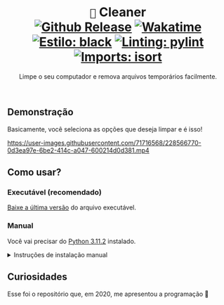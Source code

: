 <div align="center">

  # `🧹` Cleaner <br> [![Github Release](https://img.shields.io/github/v/release/controlado/cleaner)](https://github.com/controlado/cleaner/releases) [![Wakatime](https://wakatime.com/badge/user/89c5e1c8-9e67-43ef-bd0e-3ff9a4fde5e2/project/e60750f4-d09c-4d98-9fbb-29cfb99989e0.svg)](https://wakatime.com/badge/user/89c5e1c8-9e67-43ef-bd0e-3ff9a4fde5e2/project/e60750f4-d09c-4d98-9fbb-29cfb99989e0) <br> [![Estilo: black](https://img.shields.io/badge/code%20style-black-000000.svg)](https://github.com/psf/black) [![Linting: pylint](https://img.shields.io/badge/linting-pylint-black)](https://github.com/PyCQA/pylint) [![Imports: isort](https://img.shields.io/badge/imports-isort-black?style=flat)](https://pycqa.github.io/isort/)

  Limpe o seu computador e remova arquivos temporários facilmente.

</div>
<br>

## Demonstração
Basicamente, você seleciona as opções que deseja limpar e é isso!

https://user-images.githubusercontent.com/71716568/228566770-0d3ea97e-6be2-414c-a047-600214d0d381.mp4

## Como usar?

### Executável (recomendado)
[Baixe a última versão](https://github.com/controlado/cleaner/releases/latest/download/Cleaner.exe) do arquivo executável.

### Manual
Você vai precisar do [Python 3.11.2](https://www.python.org/downloads/release/python-3112/) instalado.

<details>
  <summary> Instruções de instalação manual </summary>
  <br>

  ```
  git clone https://github.com/controlado/cleaner.git
  ```
  ```
  python -m pip install -r cleaner/requirements.txt
  ```
  ```
  python cleaner/cleaner
  ```

</details>

## Curiosidades
Esse foi o repositório que, em 2020, me apresentou a programação 🐣 <br>
